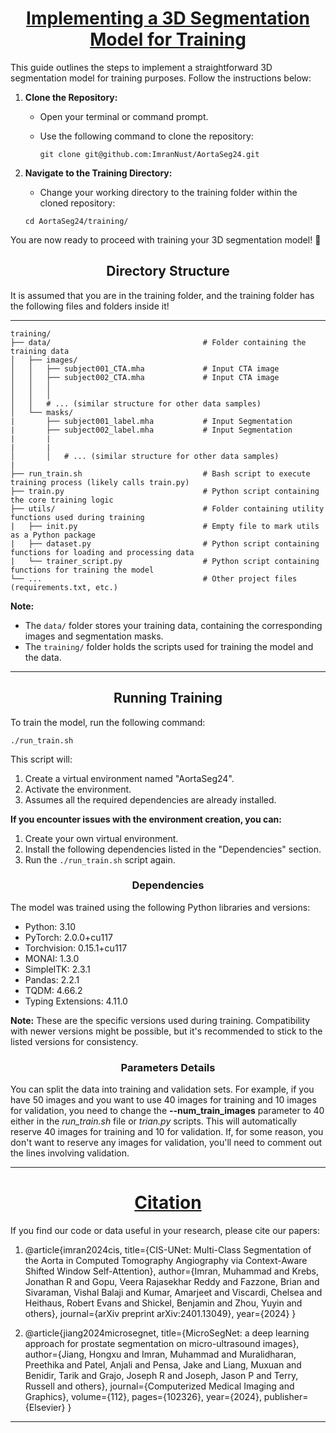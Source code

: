 <h1><center><u>Implementing a 3D Segmentation Model for Training</u></center></h1>

This guide outlines the steps to implement a straightforward 3D segmentation model for training purposes. Follow the instructions below:

1. **Clone the Repository:**
   
   - Open your terminal or command prompt.
     
   - Use the following command to clone the repository:
     
     ```
     git clone git@github.com:ImranNust/AortaSeg24.git
     ```

3. **Navigate to the Training Directory:**

   - Change your working directory to the training folder within the cloned repository:
     
    ```
    cd AortaSeg24/training/
    ```

You are now ready to proceed with training your 3D segmentation model! 🚀


<h2><center>Directory Structure</center></h2>

It is assumed that you are in the training folder, and the training folder has the following files and folders inside it!

---
```
training/
├── data/                                  # Folder containing the training data
│   ├── images/
│   │   ├── subject001_CTA.mha             # Input CTA image
│   │   ├── subject002_CTA.mha             # Input CTA image
│   │   │  
│   │   │     
│   │   # ... (similar structure for other data samples)
│   └── masks/
|       ├── subject001_label.mha           # Input Segmentation
|       ├── subject002_label.mha           # Input Segmentation
|       |
|       |
│       │   # ... (similar structure for other data samples)
|
├── run_train.sh                           # Bash script to execute training process (likely calls train.py)
├── train.py                               # Python script containing the core training logic
├── utils/                                 # Folder containing utility functions used during training
|   ├── init.py                            # Empty file to mark utils as a Python package
|   ├── dataset.py                         # Python script containing functions for loading and processing data
|   └── trainer_script.py                  # Python script containing functions for training the model
└── ...                                    # Other project files (requirements.txt, etc.)
```
**Note:**
- The `data/` folder stores your training data, containing the corresponding images and segmentation masks.
- The `training/` folder holds the scripts used for training the model and the data.

---

<h2><center>Running Training</center></h2>
To train the model, run the following command:

```
./run_train.sh
```

This script will:

1. Create a virtual environment named "AortaSeg24".
2. Activate the environment.
3. Assumes all the required dependencies are already installed.
   
**If you encounter issues with the environment creation, you can:**

1. Create your own virtual environment.
2. Install the following dependencies listed in the "Dependencies" section.
3. Run the `./run_train.sh` script again.

<h3><center>Dependencies</center></h3>

The model was trained using the following Python libraries and versions:

- Python: 3.10
- PyTorch: 2.0.0+cu117
- Torchvision: 0.15.1+cu117
- MONAI: 1.3.0
- SimpleITK: 2.3.1
- Pandas: 2.2.1
- TQDM: 4.66.2
- Typing Extensions: 4.11.0

**Note:** These are the specific versions used during training. Compatibility with newer versions might be possible, but it's recommended to stick to the listed versions for consistency.

<h3><center>Parameters Details</center></h3>

You can split the data into training and validation sets. For example, if you have 50 images and you want to use 40 images for training and 10 images for validation, you need to change the **--num_train_images** parameter to 40 either in the _run_train.sh_ file or _trian.py_ scripts. This will automatically reserve 40 images for training and 10 for validation. If, for some reason, you don't want to reserve any images for validation, you'll need to comment out the lines involving validation.

---

<h1><center><u><b>Citation</b></u></center></h1>

If you find our code or data useful in your research, please cite our papers:

1. @article{imran2024cis,
  title={CIS-UNet: Multi-Class Segmentation of the Aorta in Computed Tomography Angiography via Context-Aware Shifted Window Self-Attention},
  author={Imran, Muhammad and Krebs, Jonathan R and Gopu, Veera Rajasekhar Reddy and Fazzone, Brian and Sivaraman, Vishal Balaji and Kumar, Amarjeet and Viscardi, Chelsea and Heithaus, Robert Evans and Shickel, Benjamin and Zhou, Yuyin and others},
  journal={arXiv preprint arXiv:2401.13049},
  year={2024}
}

2. @article{jiang2024microsegnet,
  title={MicroSegNet: a deep learning approach for prostate segmentation on micro-ultrasound images},
  author={Jiang, Hongxu and Imran, Muhammad and Muralidharan, Preethika and Patel, Anjali and Pensa, Jake and Liang, Muxuan and Benidir, Tarik and Grajo, Joseph R and Joseph, Jason P and Terry, Russell and others},
  journal={Computerized Medical Imaging and Graphics},
  volume={112},
  pages={102326},
  year={2024},
  publisher={Elsevier}
}

---
